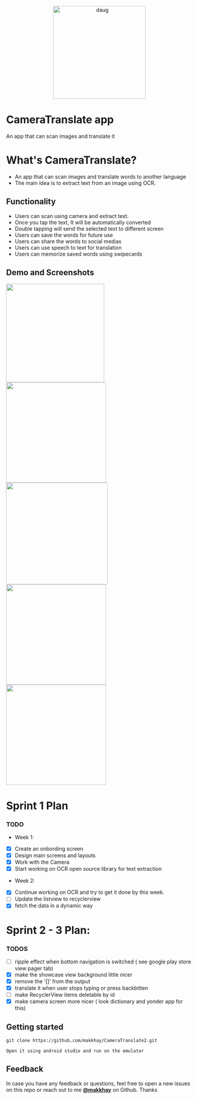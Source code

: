 
<p align="center">
  <a href="https://github.com/makkhay/CameraTranslate2">
    <img alt="daug" src="https://github.com/makkhay/CameraTranslate2/blob/master/ScreenShots/camera_icon.png" width="250">
  </a>
</p>


# CameraTranslate app 
An app that can scan images and translate it 

# What's CameraTranslate? 
- An app that can scan images and translate words to another language
- The main idea is to extract text from an image using OCR. 

## Functionality
- Users can scan using camera and extract text. 
- Once you tap the text, It will be automatically converted 
- Double tapping will send the selected text to different screen
- Users can save the words for future use
- Users can share the words to social medias
- Users can use speech to text for translation
- Users can memorize saved words using swipecards 

## Demo and Screenshots
<div style={{display: flex; flex-direction: row}}>
  <img src="ScreenShots/onboard.png" width="265" />
  <img src="ScreenShots/1.png" width="270" />
  <img src="ScreenShots/3.png" width="274" />
</div>

<div style={{display: flex; flex-direction: row}}>
  <img src="ScreenShots/scan.png" width="270" />
  <img src="ScreenShots/4.png" width="270" />


</div>

# Sprint 1 Plan 
### TODO
- Week 1:
- [x] Create an onbording screen 
- [x] Design main screens and layouts 
- [x] Work with the Camera 
- [x] Start working on OCR open source library for text extraction 
- Week 2:  
- [x] Continue working on OCR and try to get it done by this week. 
- [ ] Update the listview to recyclerview 
- [x] fetch the data in a dynamic way 

# Sprint 2 - 3 Plan: 
### TODOS

- [ ] ripple effect when bottom navigation is switched ( see google play store view pager tab)
- [x] make the showcase view background little nicer 
- [x] remove the '[]' from the output 
- [x] translate it when user stops typing or press backbitten 
- [ ] make RecyclerView items deletable by id 
- [x] make camera screen more nicer ( look dictionary and yonder app for this) 

## Getting started

```
git clone https://github.com/makkhay/CameraTranslate2.git

Open it using android studio and run on the emulator 
```



## Feedback

In case you have any feedback or questions, feel free to open a new issues on this repo or reach out to me [**@makkhay**](https://github.com/makkhay) on Github. Thanks



